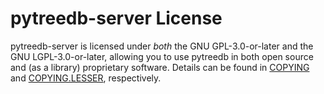 # pytreedb-server License

pytreedb-server is licensed under *both* the GNU GPL-3.0-or-later and the GNU LGPL-3.0-or-later, allowing you to use pytreedb in both open source and (as a library) proprietary software.
Details can be found in [COPYING](COPYING) and [COPYING.LESSER](COPYING.LESSER), respectively.